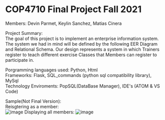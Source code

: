 # COP4710 Final Project Fall 2021  
Members: Devin Parmet, Keylin Sanchez, Matias Cinera   

Project Summary:   
The goal of this project is to implement an enterprise information system. The system we had in mind will be defined by the following EER Diagram and Relational Schema. Our design represents a system in which Trainers register to teach different exercise Classes that Members can register to participate in.


Porgramming languages used: Python, Html  
Frameworks: Flask, SQL_commands (python sql compatibility library), MySql  
Technology Enviroments: PopSQL(DataBase Manager), IDE's (ATOM & VS Code)  

Sample(Not Final Version):  
Reisgtering as a member:  
![image](https://user-images.githubusercontent.com/64340009/140015266-128f985b-342d-4611-ace4-1e75f165a8c9.png)
Displaying all members: 
![image](https://user-images.githubusercontent.com/64340009/140015286-be905893-5a5d-4181-b142-9fb0450d2a8d.png)
